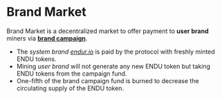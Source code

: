 # Brand Market

Brand Market is a decentralized market to offer payment to **user brand** miners via [**brand campaign**](campaign.md).

* The _system brand_ [_endur.io_](https://endur.io) is paid by the protocol with freshly minted ENDU tokens.
* Mining _user brand_ will not generate any new ENDU token but taking ENDU tokens from the campaign fund.
* One-fifth of the brand campaign fund is burned to decrease the circulating supply of the ENDU token.
